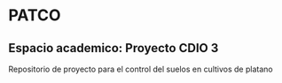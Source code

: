 # PATCO
## Espacio academico: Proyecto CDIO 3
Repositorio de proyecto para el control del suelos en cultivos de platano
